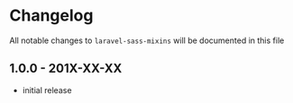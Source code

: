 # Changelog

All notable changes to `laravel-sass-mixins` will be documented in this file

## 1.0.0 - 201X-XX-XX

- initial release
